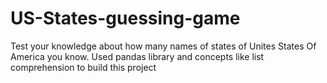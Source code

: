 # US-States-guessing-game
Test your knowledge about how many names of states of Unites States Of America you know.
Used pandas library and concepts like list comprehension to build this project
